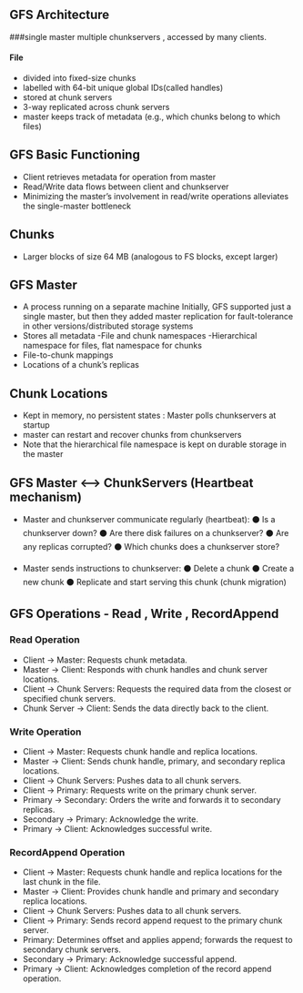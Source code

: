 

## GFS Architecture 
###single master multiple chunkservers , accessed by many clients.
#### File
- divided into fixed-size chunks
- labelled with 64-bit unique global IDs(called handles)
- stored at chunk servers
- 3-way replicated across chunk servers
- master keeps track of metadata (e.g., which chunks belong to which files)


## GFS Basic Functioning
- Client retrieves metadata for operation from master
- Read/Write data flows between client and chunkserver
- Minimizing the master’s involvement in read/write operations alleviates the single-master bottleneck

## Chunks 
- Larger blocks of size 64 MB (analogous to FS blocks, except larger)

## GFS Master
- A process running on a separate machine Initially, GFS supported just a single master, but then
they added master replication for fault-tolerance in
other versions/distributed storage systems
- Stores all metadata
 	-File and chunk namespaces
		-Hierarchical namespace for files, flat namespace for chunks
- File-to-chunk mappings
- Locations of a chunk’s replicas

## Chunk Locations
- Kept in memory, no persistent states : Master polls chunkservers at startup
- master can restart and recover chunks from chunkservers
- Note that the hierarchical file namespace is kept on durable storage in the master

## GFS Master <--> ChunkServers (Heartbeat mechanism)
- Master and chunkserver communicate regularly
(heartbeat):
⚫ Is a chunkserver down?
⚫ Are there disk failures on a chunkserver?
⚫ Are any replicas corrupted?
⚫ Which chunks does a chunkserver store?

- Master sends instructions to chunkserver:
⚫ Delete a chunk
⚫ Create a new chunk
⚫ Replicate and start serving this chunk (chunk migration)


## GFS Operations  - Read , Write , RecordAppend
### Read Operation 
- Client → Master: Requests chunk metadata.
- Master → Client: Responds with chunk handles and chunk server locations.
- Client → Chunk Servers: Requests the required data from the closest or specified chunk servers.
- Chunk Server → Client: Sends the data directly back to the client.

### Write Operation 
- Client → Master: Requests chunk handle and replica locations.
- Master → Client: Sends chunk handle, primary, and secondary replica locations.
- Client → Chunk Servers: Pushes data to all chunk servers.
- Client → Primary: Requests write on the primary chunk server.
- Primary → Secondary: Orders the write and forwards it to secondary replicas.
- Secondary → Primary: Acknowledge the write.
- Primary → Client: Acknowledges successful write.

### RecordAppend Operation 
- Client → Master: Requests chunk handle and replica locations for the last chunk in the file.
- Master → Client: Provides chunk handle and primary and secondary replica locations.
- Client → Chunk Servers: Pushes data to all chunk servers.
- Client → Primary: Sends record append request to the primary chunk server.
- Primary: Determines offset and applies append; forwards the request to secondary chunk servers.
- Secondary → Primary: Acknowledge successful append.
- Primary → Client: Acknowledges completion of the record append operation.



